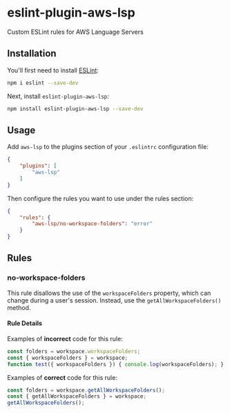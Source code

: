 # eslint-plugin-aws-lsp

Custom ESLint rules for AWS Language Servers

## Installation

You'll first need to install [ESLint](https://eslint.org/):

```sh
npm i eslint --save-dev
```

Next, install `eslint-plugin-aws-lsp`:

```sh
npm install eslint-plugin-aws-lsp --save-dev
```

## Usage

Add `aws-lsp` to the plugins section of your `.eslintrc` configuration file:

```json
{
    "plugins": [
        "aws-lsp"
    ]
}
```

Then configure the rules you want to use under the rules section:

```json
{
    "rules": {
        "aws-lsp/no-workspace-folders": "error"
    }
}
```

## Rules

### no-workspace-folders

This rule disallows the use of the `workspaceFolders` property, which can change during a user's session. Instead, use the `getAllWorkspaceFolders()` method.

#### Rule Details

Examples of **incorrect** code for this rule:

```js
const folders = workspace.workspaceFolders;
const { workspaceFolders } = workspace;
function test({ workspaceFolders }) { console.log(workspaceFolders); }
```

Examples of **correct** code for this rule:

```js
const folders = workspace.getAllWorkspaceFolders();
const { getAllWorkspaceFolders } = workspace;
getAllWorkspaceFolders();
```